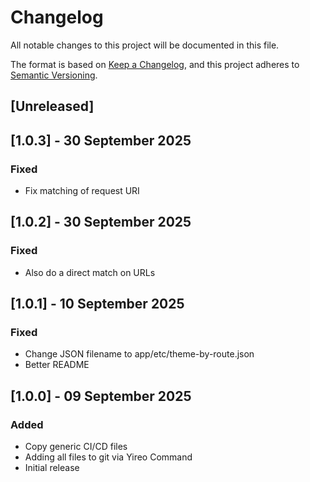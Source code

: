 # Changelog
All notable changes to this project will be documented in this file.

The format is based on [Keep a Changelog](https://keepachangelog.com/en/1.0.0/),
and this project adheres to [Semantic Versioning](https://semver.org/spec/v2.0.0.html).

## [Unreleased]

## [1.0.3] - 30 September 2025
### Fixed
- Fix matching of request URI

## [1.0.2] - 30 September 2025
### Fixed
- Also do a direct match on URLs

## [1.0.1] - 10 September 2025
### Fixed
- Change JSON filename to app/etc/theme-by-route.json
- Better README

## [1.0.0] - 09 September 2025
### Added
- Copy generic CI/CD files
- Adding all files to git via Yireo Command
- Initial release
